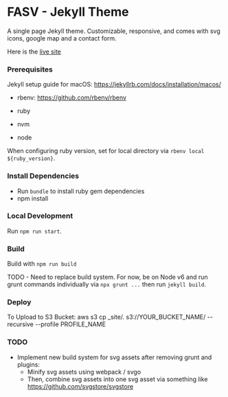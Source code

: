 # FASV - Jekyll Theme

A single page Jekyll theme. Customizable, responsive, and comes with svg icons, google map and a contact form.

Here is the [live site](https://footanklespecialistsva.com)

### Prerequisites

Jekyll setup guide for macOS: https://jekyllrb.com/docs/installation/macos/

* rbenv: https://github.com/rbenv/rbenv
* ruby

* nvm
* node

When configuring ruby version, set for local directory via `rbenv local ${ruby_version}`.

### Install Dependencies

* Run `bundle` to install ruby gem dependencies
* npm install

### Local Development

Run `npm run start`.

### Build
Build with `npm run build`

TODO - Need to replace build system. For now, be on Node v6 and run grunt commands individually via `npx grunt ...` then run `jekyll build`. 

### Deploy
To Upload to S3 Bucket: aws s3 cp _site/. s3://YOUR_BUCKET_NAME/ --recursive --profile PROFILE_NAME

### TODO

* Implement new build system for svg assets after removing grunt and plugins:
  * Minify svg assets using webpack / svgo
  * Then, combine svg assets into one svg asset via something like https://github.com/svgstore/svgstore